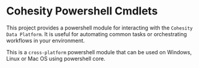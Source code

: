 # Cohesity Powershell Cmdlets

This project provides a powershell module for interacting with the `Cohesity Data Platform`.
It is useful for automating common tasks or orchestrating workflows in your environment.

This is a `cross-platform` powershell module that can be used on Windows, Linux or Mac OS using powershell core.

